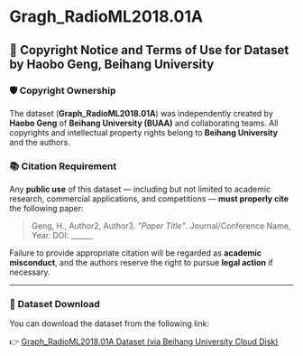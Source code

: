 # Gragh_RadioML2018.01A
## 📄 Copyright Notice and Terms of Use for Dataset by Haobo Geng, Beihang University

### 🛡️ Copyright Ownership
The dataset (**Graph_RadioML2018.01A**) was independently created by **Haobo Geng** of **Beihang University (BUAA)** and collaborating teams. All copyrights and intellectual property rights belong to **Beihang University** and the authors.

### 📚 Citation Requirement
Any **public use** of this dataset — including but not limited to academic research, commercial applications, and competitions — **must properly cite** the following paper:

> Geng, H., Author2, Author3. *"Paper Title"*. Journal/Conference Name, Year. DOI: ______

Failure to provide appropriate citation will be regarded as **academic misconduct**, and the authors reserve the right to pursue **legal action** if necessary.

---

### 🔗 Dataset Download

You can download the dataset from the following link:

👉 [Graph_RadioML2018.01A Dataset (via Beihang University Cloud Disk)](ttps://bhpan.buaa.edu.cn/link/AA6182DE7AAE904FE48BE058B9A75379D3)
